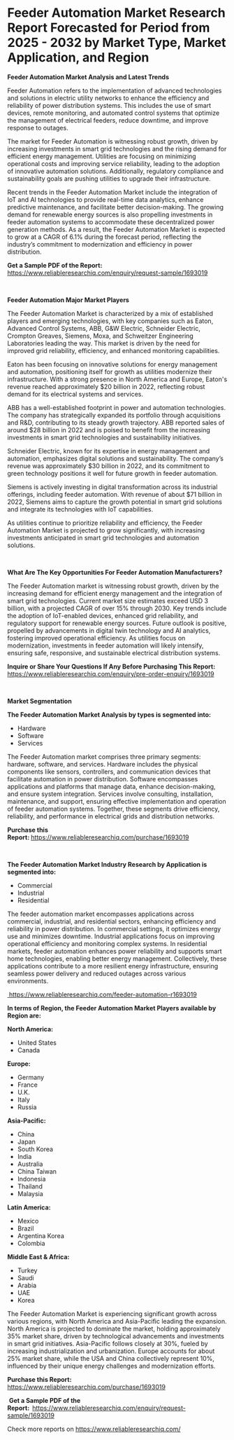 <p><h1>Feeder Automation Market Research Report Forecasted for Period from 2025 -  2032 by Market Type, Market Application, and Region</h1></p><p><strong>Feeder Automation Market Analysis and Latest Trends</strong></p>
<p><p>Feeder Automation refers to the implementation of advanced technologies and solutions in electric utility networks to enhance the efficiency and reliability of power distribution systems. This includes the use of smart devices, remote monitoring, and automated control systems that optimize the management of electrical feeders, reduce downtime, and improve response to outages.</p><p>The market for Feeder Automation is witnessing robust growth, driven by increasing investments in smart grid technologies and the rising demand for efficient energy management. Utilities are focusing on minimizing operational costs and improving service reliability, leading to the adoption of innovative automation solutions. Additionally, regulatory compliance and sustainability goals are pushing utilities to upgrade their infrastructure.</p><p>Recent trends in the Feeder Automation Market include the integration of IoT and AI technologies to provide real-time data analytics, enhance predictive maintenance, and facilitate better decision-making. The growing demand for renewable energy sources is also propelling investments in feeder automation systems to accommodate these decentralized power generation methods. As a result, the Feeder Automation Market is expected to grow at a CAGR of 6.1% during the forecast period, reflecting the industry’s commitment to modernization and efficiency in power distribution.</p></p>
<p><strong>Get a Sample PDF of the Report:&nbsp;</strong> <a href="https://www.reliableresearchiq.com/enquiry/request-sample/1693019?utm_campaign=3132&utm_medium=2&utm_source=Github&utm_content=ia&utm_term=27032025&utm_id=feeder-automation">https://www.reliableresearchiq.com/enquiry/request-sample/1693019</a></p>
<p>&nbsp;</p>
<p><strong>Feeder Automation Major Market Players</strong></p>
<p><p>The Feeder Automation Market is characterized by a mix of established players and emerging technologies, with key companies such as Eaton, Advanced Control Systems, ABB, G&W Electric, Schneider Electric, Crompton Greaves, Siemens, Moxa, and Schweitzer Engineering Laboratories leading the way. This market is driven by the need for improved grid reliability, efficiency, and enhanced monitoring capabilities.</p><p>Eaton has been focusing on innovative solutions for energy management and automation, positioning itself for growth as utilities modernize their infrastructure. With a strong presence in North America and Europe, Eaton's revenue reached approximately $20 billion in 2022, reflecting robust demand for its electrical systems and services.</p><p>ABB has a well-established footprint in power and automation technologies. The company has strategically expanded its portfolio through acquisitions and R&D, contributing to its steady growth trajectory. ABB reported sales of around $28 billion in 2022 and is poised to benefit from the increasing investments in smart grid technologies and sustainability initiatives.</p><p>Schneider Electric, known for its expertise in energy management and automation, emphasizes digital solutions and sustainability. The company’s revenue was approximately $30 billion in 2022, and its commitment to green technology positions it well for future growth in feeder automation.</p><p>Siemens is actively investing in digital transformation across its industrial offerings, including feeder automation. With revenue of about $71 billion in 2022, Siemens aims to capture the growth potential in smart grid solutions and integrate its technologies with IoT capabilities.</p><p>As utilities continue to prioritize reliability and efficiency, the Feeder Automation Market is projected to grow significantly, with increasing investments anticipated in smart grid technologies and automation solutions.</p></p>
<p>&nbsp;</p>
<p><strong>What Are The Key Opportunities For Feeder Automation Manufacturers?</strong></p>
<p><p>The Feeder Automation market is witnessing robust growth, driven by the increasing demand for efficient energy management and the integration of smart grid technologies. Current market size estimates exceed USD 3 billion, with a projected CAGR of over 15% through 2030. Key trends include the adoption of IoT-enabled devices, enhanced grid reliability, and regulatory support for renewable energy sources. Future outlook is positive, propelled by advancements in digital twin technology and AI analytics, fostering improved operational efficiency. As utilities focus on modernization, investments in feeder automation will likely intensify, ensuring safe, responsive, and sustainable electrical distribution systems.</p></p>
<p><strong>Inquire or Share Your Questions If Any Before Purchasing This Report:</strong> <a href="https://www.reliableresearchiq.com/enquiry/pre-order-enquiry/1693019?utm_campaign=3132&utm_medium=2&utm_source=Github&utm_content=ia&utm_term=27032025&utm_id=feeder-automation">https://www.reliableresearchiq.com/enquiry/pre-order-enquiry/1693019</a></p>
<p>&nbsp;</p>
<p><strong>Market Segmentation</strong></p>
<p><strong>The Feeder Automation Market Analysis by types is segmented into:</strong></p>
<p><ul><li>Hardware</li><li>Software</li><li>Services</li></ul></p>
<p><p>The Feeder Automation market comprises three primary segments: hardware, software, and services. Hardware includes the physical components like sensors, controllers, and communication devices that facilitate automation in power distribution. Software encompasses applications and platforms that manage data, enhance decision-making, and ensure system integration. Services involve consulting, installation, maintenance, and support, ensuring effective implementation and operation of feeder automation systems. Together, these segments drive efficiency, reliability, and performance in electrical grids and distribution networks.</p></p>
<p><strong>Purchase this Report:&nbsp;</strong><a href="https://www.reliableresearchiq.com/purchase/1693019?utm_campaign=3132&utm_medium=2&utm_source=Github&utm_content=ia&utm_term=27032025&utm_id=feeder-automation">https://www.reliableresearchiq.com/purchase/1693019</a></p>
<p>&nbsp;</p>
<p><strong>The Feeder Automation Market Industry Research by Application is segmented into:</strong></p>
<p><ul><li>Commercial</li><li>Industrial</li><li>Residential</li></ul></p>
<p><p>The feeder automation market encompasses applications across commercial, industrial, and residential sectors, enhancing efficiency and reliability in power distribution. In commercial settings, it optimizes energy use and minimizes downtime. Industrial applications focus on improving operational efficiency and monitoring complex systems. In residential markets, feeder automation enhances power reliability and supports smart home technologies, enabling better energy management. Collectively, these applications contribute to a more resilient energy infrastructure, ensuring seamless power delivery and reduced outages across various environments.</p></p>
<p><a href="https://www.reliableresearchiq.com/feeder-automation-r1693019?utm_campaign=3132&utm_medium=2&utm_source=Github&utm_content=ia&utm_term=27032025&utm_id=feeder-automation">&nbsp;https://www.reliableresearchiq.com/feeder-automation-r1693019</a></p>
<p><strong>In terms of Region, the Feeder Automation Market Players available by Region are:</strong></p>
<p>
    <p> <strong> North America: </strong>
        <ul>
            <li>United States</li>
            <li>Canada</li>
        </ul>
        </p> 
    <p> <strong> Europe: </strong>
        <ul>
            <li>Germany</li>
            <li>France</li>
            <li>U.K.</li>
            <li>Italy</li>
            <li>Russia</li>
        </ul>
        </p> 
    <p> <strong> Asia-Pacific: </strong>
        <ul>
            <li>China</li>
            <li>Japan</li>
            <li>South Korea</li>
            <li>India</li>
            <li>Australia</li>
            <li>China Taiwan</li>
            <li>Indonesia</li>
            <li>Thailand</li>
            <li>Malaysia</li>
        </ul>
        </p> 
    <p> <strong> Latin America: </strong>
        <ul>
            <li>Mexico</li>
            <li>Brazil</li>
            <li>Argentina Korea</li>
            <li>Colombia</li>
        </ul>
        </p> 
    <p> <strong> Middle East & Africa: </strong>
        <ul>
            <li>Turkey</li>
            <li>Saudi</li>
            <li>Arabia</li>
            <li>UAE</li>
            <li>Korea</li>
        </ul>
    </p>
    </p>
<p><p>The Feeder Automation Market is experiencing significant growth across various regions, with North America and Asia-Pacific leading the expansion. North America is projected to dominate the market, holding approximately 35% market share, driven by technological advancements and investments in smart grid initiatives. Asia-Pacific follows closely at 30%, fueled by increasing industrialization and urbanization. Europe accounts for about 25% market share, while the USA and China collectively represent 10%, influenced by their unique energy challenges and modernization efforts.</p></p>
<p><strong>Purchase this Report: </strong><a href="https://www.reliableresearchiq.com/purchase/1693019?utm_campaign=3132&utm_medium=2&utm_source=Github&utm_content=ia&utm_term=27032025&utm_id=feeder-automation">https://www.reliableresearchiq.com/purchase/1693019</a></p>
<p>&nbsp;<strong>Get a Sample PDF of the Report:&nbsp;&nbsp;</strong><a href="https://www.reliableresearchiq.com/enquiry/request-sample/1693019?utm_campaign=3132&utm_medium=2&utm_source=Github&utm_content=ia&utm_term=27032025&utm_id=feeder-automation">https://www.reliableresearchiq.com/enquiry/request-sample/1693019</a></p>
<p><strong></strong></p>
<p>Check more reports on <a href="https://www.reliableresearchiq.com/?utm_campaign=3132&utm_medium=2&utm_source=Github&utm_content=ia&utm_term=27032025&utm_id=feeder-automation">https://www.reliableresearchiq.com/</a></p>